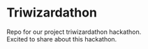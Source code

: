# Triwizardathon
Repo for our project triwizardathon hackathon.
<br>
Excited to share about this hackathon.
